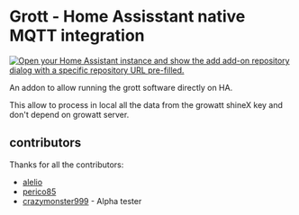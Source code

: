 # Grott - Home Assisstant native MQTT integration

[![Open your Home Assistant instance and show the add add-on repository dialog with a specific repository URL pre-filled.](https://my.home-assistant.io/badges/supervisor_add_addon_repository.svg)](https://my.home-assistant.io/redirect/supervisor_add_addon_repository/?repository_url=https%3A%2F%2Fgithub.com%2FBarmanMaz%2Fgrott-home-assistant-add-on/tree/master)

An addon to allow running the grott software directly on HA.

This allow to process in local all the data from the growatt shineX key and don't depend on growatt server.

## contributors

Thanks for all the contributors:

- [alelio](https://github.com/alelio)
- [perico85](https://github.com/perico85)
- [crazymonster999](https://github.com/crazymonster999) - Alpha tester
